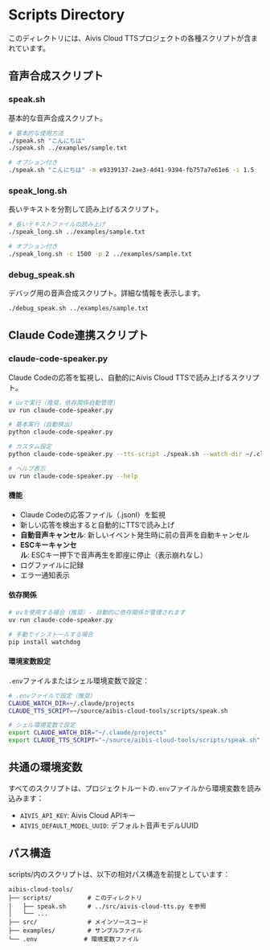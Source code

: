 # Scripts Directory

このディレクトリには、Aivis Cloud TTSプロジェクトの各種スクリプトが含まれています。

## 音声合成スクリプト

### speak.sh
基本的な音声合成スクリプト。

```bash
# 基本的な使用方法
./speak.sh "こんにちは"
./speak.sh ../examples/sample.txt

# オプション付き
./speak.sh "こんにちは" -m e9339137-2ae3-4d41-9394-fb757a7e61e6 -i 1.5
```

### speak_long.sh
長いテキストを分割して読み上げるスクリプト。

```bash
# 長いテキストファイルの読み上げ
./speak_long.sh ../examples/sample.txt

# オプション付き
./speak_long.sh -c 1500 -p 2 ../examples/sample.txt
```

### debug_speak.sh
デバッグ用の音声合成スクリプト。詳細な情報を表示します。

```bash
./debug_speak.sh ../examples/sample.txt
```

## Claude Code連携スクリプト

### claude-code-speaker.py
Claude Codeの応答を監視し、自動的にAivis Cloud TTSで読み上げるスクリプト。

```bash
# uvで実行（推奨、依存関係自動管理）
uv run claude-code-speaker.py

# 基本実行（自動検出）
python claude-code-speaker.py

# カスタム設定
python claude-code-speaker.py --tts-script ./speak.sh --watch-dir ~/.claude/projects

# ヘルプ表示
uv run claude-code-speaker.py --help
```

#### 機能
- Claude Codeの応答ファイル（.jsonl）を監視
- 新しい応答を検出すると自動的にTTSで読み上げ
- **自動音声キャンセル**: 新しいイベント発生時に前の音声を自動キャンセル
- **ESCキーキャンセル**: ESCキー押下で音声再生を即座に停止（表示崩れなし）
- ログファイルに記録
- エラー通知表示

#### 依存関係
```bash
# uvを使用する場合（推奨）- 自動的に依存関係が管理されます
uv run claude-code-speaker.py

# 手動でインストールする場合
pip install watchdog
```

#### 環境変数設定
`.env`ファイルまたはシェル環境変数で設定：

```bash
# .envファイルで設定（推奨）
CLAUDE_WATCH_DIR=~/.claude/projects
CLAUDE_TTS_SCRIPT=~/source/aibis-cloud-tools/scripts/speak.sh

# シェル環境変数で設定
export CLAUDE_WATCH_DIR="~/.claude/projects"
export CLAUDE_TTS_SCRIPT="~/source/aibis-cloud-tools/scripts/speak.sh"
```

## 共通の環境変数

すべてのスクリプトは、プロジェクトルートの`.env`ファイルから環境変数を読み込みます：

- `AIVIS_API_KEY`: Aivis Cloud APIキー
- `AIVIS_DEFAULT_MODEL_UUID`: デフォルト音声モデルUUID

## パス構造

scripts/内のスクリプトは、以下の相対パス構造を前提としています：

```
aibis-cloud-tools/
├── scripts/          # このディレクトリ
│   ├── speak.sh      # ../src/aivis-cloud-tts.py を参照
│   └── ...
├── src/              # メインソースコード
├── examples/         # サンプルファイル
└── .env             # 環境変数ファイル
```